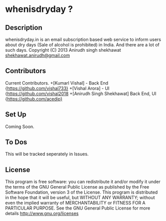 whenisdryday ?
==============

Description
-----------
whenisdryday.in is an email subscription based web service to inform users 
about dry days (Sale of alcohol is prohibited) in India.
And there are a lot of such days.
Copyright (C) 2013  Anirudh singh shekhawat shekhawat.anirudh@gmail.com

Contributors
------------
Current Contributors.
+[Kumarl Vishal] - Back End {https://github.com/vishal733}
+[Vishal Arora] - UI {https://github.com/vishal2018
+[Anirudh Singh Shekhawat] Back End, UI {https://github.com/acedip}

Set Up
------
Coming Soon.

To Dos
------
This will be tracked seperately in Issues.

License
-------
This program is free software: you can redistribute it and/or modify
it under the terms of the GNU General Public License as published by
the Free Software Foundation, version 3 of the License.
This program is distributed in the hope that it will be useful,
but WITHOUT ANY WARRANTY; without even the implied warranty of
MERCHANTABILITY or FITNESS FOR A PARTICULAR PURPOSE.  See the
GNU General Public License for more details http://www.gnu.org/licenses

